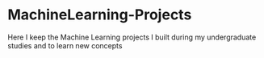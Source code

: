 # MachineLearning-Projects
Here I keep the Machine Learning projects I built during my undergraduate studies and to learn new concepts 
